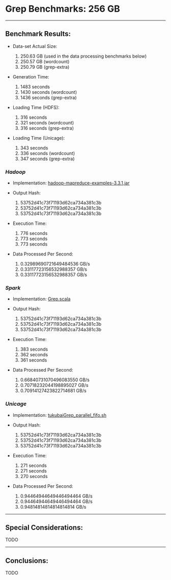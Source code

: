 # Grep Benchmarks: 256 GB

---
## Benchmark Results:

- Data-set Actual Size:
  1. 250.63 GB (used in the data processing benchmarks below)
  2. 250.57 GB (wordcount)
  3. 250.79 GB (grep-extra)

- Generation Time:
  1. 1483 seconds
  2. 1430 seconds (wordcount)
  3. 1436 seconds (grep-extra)

- Loading Time (HDFS):
  1. 316 seconds
  2. 321 seconds (wordcount)
  3. 316 seconds (grep-extra)

- Loading Time (Unicage):
  1. 343 seconds
  2. 336 seconds (wordcount)
  3. 347 seconds (grep-extra)


### ***Hadoop***

- Implementation: [hadoop-mapreduce-examples-3.3.1.jar](../../../../../workloads/batch/grep/javaGrep/hadoop-mapreduce-examples-3.3.1.jar)

- Output Hash:
  1. 53752d41c73f71193d62ca734a381c3b
  2. 53752d41c73f71193d62ca734a381c3b
  3. 53752d41c73f71193d62ca734a381c3b

- Execution Time: 
  1. 776 seconds
  2. 773 seconds
  3. 773 seconds

- Data Processed Per Second: 
  1. 0.32989690721649484536 GB/s
  2. 0.33117723156532988357 GB/s
  3. 0.33117723156532988357 GB/s


### ***Spark***

- Implementation: [Grep.scala](../../../../../workloads/batch/grep/scalaGrep/src/main/scala/Grep.scala%20(buffer%20overflow))

- Output Hash:
  1. 53752d41c73f71193d62ca734a381c3b
  2. 53752d41c73f71193d62ca734a381c3b
  3. 53752d41c73f71193d62ca734a381c3b

- Execution Time: 
  1. 383 seconds
  2. 362 seconds
  3. 361 seconds

- Data Processed Per Second:
  1. 0.66840731070496083550 GB/s
  2. 0.70718232044198895027 GB/s
  3. 0.70914127423822714681 GB/s


### ***Unicage***

- Implementation: [tukubaiGrep_parallel_fifo.sh](../../../../../workloads/batch/grep/bashGrep/tukubaiGrep_parallel_fifo.sh)

- Output Hash:
  1. 53752d41c73f71193d62ca734a381c3b
  2. 53752d41c73f71193d62ca734a381c3b
  3. 53752d41c73f71193d62ca734a381c3b

- Execution Time: 
  1. 271 seconds
  2. 271 seconds
  3. 270 seconds

- Data Processed Per Second: 
  1. 0.94464944649446494464 GB/s
  2. 0.94464944649446494464 GB/s
  3. 0.94814814814814814814 GB/s


---
## Special Considerations:

TODO


---
## Conclusions:

TODO